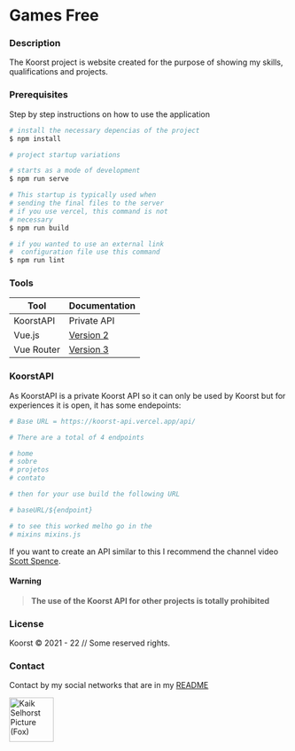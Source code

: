 # Games Free

### Description

The Koorst project is website created for the purpose of showing my skills, qualifications and projects.

### Prerequisites

Step by step instructions on how to use the application

```bash
# install the necessary depencias of the project
$ npm install

# project startup variations

# starts as a mode of development
$ npm run serve

# This startup is typically used when
# sending the final files to the server
# if you use vercel, this command is not
# necessary
$ npm run build

# if you wanted to use an external link
#  configuration file use this command
$ npm run lint

```

### Tools

| Tool       | Documentation                             |
| ---------- | ----------------------------------------- |
| KoorstAPI  | Private API                               |
| Vue.js     | [Version 2](https://v2.vuejs.org/)        |
| Vue Router | [Version 3](https://v3.router.vuejs.org/) |

### KoorstAPI

As KoorstAPI is a private Koorst API so it can only be used by Koorst but for experiences it is open, it has some endepoints:

```bash
# Base URL = https://koorst-api.vercel.app/api/

# There are a total of 4 endpoints

# home
# sobre
# projetos
# contato

# then for your use build the following URL

# baseURL/${endpoint}

# to see this worked melho go in the
# mixins mixins.js

```

If you want to create an API similar to this I recommend the channel video [Scott Spence](https://www.youtube.com/watch?v=xPLrHMGYpq4).

#### Warning

> **The use of the Koorst API for other projects is totally prohibited**

### License

Koorst © 2021 - 22 // Some reserved rights.

### Contact

Contact by my social networks that are in my [README](https://github.com/KaikSelhorst)

<a href='https://github.com/KaikSelhorst' target='_blank'>
  <img src='https://avatars.githubusercontent.com/u/82120356?v=4'  width=80 alt='Kaik Selhorst Picture (Fox)' title='Kaik Selhorst'/>
</a>
